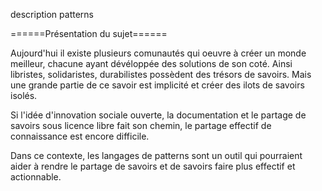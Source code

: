 description patterns

======Présentation du sujet======

Aujourd'hui il existe plusieurs comunautés qui oeuvre à créer un monde meilleur, chacune ayant dévéloppée des solutions de son coté. Ainsi libristes, solidaristes, durabilistes possèdent des trésors de savoirs. Mais une grande partie de ce savoir est implicité et créer des ilots de savoirs isolés.

Si l'idée d'innovation sociale ouverte, la documentation et le partage de savoirs sous licence libre fait son chemin, le partage effectif de connaissance est encore difficile.

Dans ce contexte, les langages de patterns sont un outil qui pourraient aider à rendre le partage de savoirs et de savoirs faire  plus effectif et actionnable.

